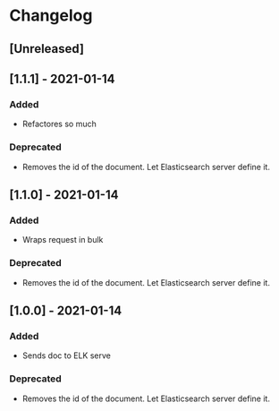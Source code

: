 # Changelog

## [Unreleased]

## [1.1.1] - 2021-01-14
### Added
- Refactores so much

### Deprecated
- Removes the id of the document. Let Elasticsearch server define it.

## [1.1.0] - 2021-01-14
### Added
- Wraps request in bulk

### Deprecated
- Removes the id of the document. Let Elasticsearch server define it.

## [1.0.0] - 2021-01-14
### Added
- Sends doc to ELK serve

### Deprecated
- Removes the id of the document. Let Elasticsearch server define it.
